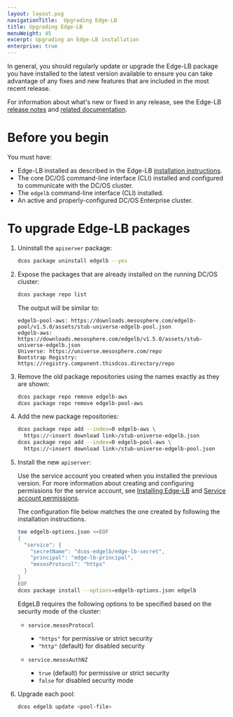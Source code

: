 ```yaml
---
layout: layout.pug
navigationTitle:  Upgrading Edge-LB
title: Upgrading Edge-LB
menuWeight: 45
excerpt: Upgrading an Edge-LB installation
enterprise: true
---
```


In general, you should regularly update or upgrade the Edge-LB package you have installed to the latest version available to ensure you can take advantage of any fixes and new features that are included in the most recent release.

For information about what's new or fixed in any release, see the Edge-LB [release notes](/mesosphere/dcos/services/edge-lb/1.5/related-documentation/release-notes/) and [related documentation](/mesosphere/dcos/services/edge-lb/1.5/related-documentation/).

# Before you begin
You must have:
* Edge-LB installed as described in the Edge-LB [installation instructions](/mesosphere/dcos/services/edge-lb/1.5/getting-started/installing).
* The core DC/OS command-line interface (CLI) installed and configured to communicate with the DC/OS cluster.
* The `edgelb` command-line interface (CLI) installed.
* An active and properly-configured DC/OS Enterprise cluster.

# To upgrade Edge-LB packages

1. Uninstall the `apiserver` package:

    ```bash
    dcos package uninstall edgelb --yes
    ```

1. Expose the packages that are already installed on the running DC/OS cluster:

    ```bash
    dcos package repo list
    ```

    The output will be similar to:

    ```
    edgelb-pool-aws: https://downloads.mesosphere.com/edgelb-pool/v1.5.0/assets/stub-universe-edgelb-pool.json
    edgelb-aws: https://downloads.mesosphere.com/edgelb/v1.5.0/assets/stub-universe-edgelb.json
    Universe: https://universe.mesosphere.com/repo
    Bootstrap Registry: https://registry.component.thisdcos.directory/repo
    ```

1. Remove the old package repositories using the names exactly as they are shown:

    ```bash
    dcos package repo remove edgelb-aws
    dcos package repo remove edgelb-pool-aws
    ```

1. Add the new package repositories:

    ```bash
    dcos package repo add --index=0 edgelb-aws \
      https://<insert download link>/stub-universe-edgelb.json
    dcos package repo add --index=0 edgelb-pool-aws \
      https://<insert download link>/stub-universe-edgelb-pool.json
    ```

1. Install the new `apiserver`:

    Use the service account you created when you installed the previous version. For more information about creating and configuring permissions for the service account, see [Installing Edge-LB](/mesospshere/dcos/services/edge-lb/1.5/getting-started/installing) and [Service account permissions](/mesosphere/dcos//services/edge-lb/1.5/reference/permissions/#service-account-permission).

    The configuration file below matches the one created by following the installation instructions.

    ```bash
    tee edgelb-options.json <<EOF
    {
      "service": {
        "secretName": "dcos-edgelb/edge-lb-secret",
        "principal": "edge-lb-principal",
        "mesosProtocol": "https"
      }
    }
    EOF
    dcos package install --options=edgelb-options.json edgelb
    ```

    EdgeLB requires the following options to be specified based on the security mode of the cluster:
    * `service.mesosProtocol`
        - `"https"` for permissive or strict security
        - `"http"` (default) for disabled security

    * `service.mesosAuthNZ`
        - `true` (default) for permissive or strict security
        - `false` for disabled security mode

1. Upgrade each pool:

    ```bash
    dcos edgelb update <pool-file>
    ```
